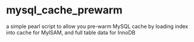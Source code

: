 # mysql_cache_prewarm
a simple pearl script to allow you pre-warm MySQL cache by loading index into cache for MyISAM, and full table data for InnoDB
